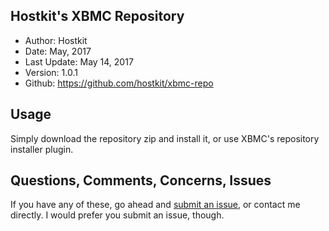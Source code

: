 Hostkit's XBMC Repository
--------------------------------

* Author:	Hostkit
* Date:		May, 2017
* Last Update:	May 14, 2017
* Version:	1.0.1
* Github:	<https://github.com/hostkit/xbmc-repo>


Usage
-----
Simply download the repository zip and install it, or use XBMC's repository installer plugin.


Questions, Comments, Concerns, Issues
-------------------------------------
If you have any of these, go ahead and [submit an issue](https://github.com/hostkit/xbmc-repo/issues),
or contact me directly. I would prefer you submit an issue, though.
